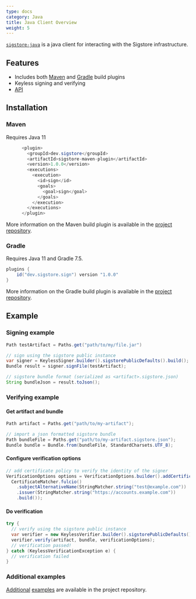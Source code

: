 ```yaml
---
type: docs
category: Java
title: Java Client Overview
weight: 5
---
```


[`sigstore-java`](https://github.com/sigstore/sigstore-java#sigstore-java) is a java client for interacting with the Sigstore infrastructure.

## Features

- Includes both [Maven](https://github.com/sigstore/sigstore-java/tree/main/sigstore-maven-plugin) and [Gradle](https://github.com/sigstore/sigstore-java/tree/main/sigstore-gradle) build plugins
- Keyless signing and verifying
- [API](https://javadoc.io/doc/dev.sigstore/sigstore-java)

## Installation

### Maven

Requires Java 11

```java
      <plugin>
        <groupId>dev.sigstore</groupId>
        <artifactId>sigstore-maven-plugin</artifactId>
        <version>1.0.0</version>
        <executions>
          <execution>
            <id>sign</id>
            <goals>
              <goal>sign</goal>
            </goals>
          </execution>
        </executions>
      </plugin>
```

More information on the Maven build plugin is available in the [project repository](https://github.com/sigstore/sigstore-java/tree/main/sigstore-maven-plugin#sigstore-maven-plugin).

### Gradle

Requires Java 11 and Gradle 7.5.

```java
plugins {
    id("dev.sigstore.sign") version "1.0.0"
}
```

More information on the Gradle build plugin is available in the [project repository](https://github.com/sigstore/sigstore-java/tree/main/sigstore-gradle#sigstore-gradle).

## Example

### Signing example

```java
Path testArtifact = Paths.get("path/to/my/file.jar")

// sign using the sigstore public instance
var signer = KeylessSigner.builder().sigstorePublicDefaults().build();
Bundle result = signer.signFile(testArtifact);

// sigstore bundle format (serialized as <artifact>.sigstore.json)
String bundleJson = result.toJson();
```

### Verifying example

#### Get artifact and bundle

```java
Path artifact = Paths.get("path/to/my-artifact");

// import a json formatted sigstore bundle
Path bundleFile = Paths.get("path/to/my-artifact.sigstore.json");
Bundle bundle = Bundle.from(bundleFile, StandardCharsets.UTF_8);
```

#### Configure verification options

```java
// add certificate policy to verify the identity of the signer
VerificationOptions options = VerificationOptions.builder().addCertificateMatchers(
  CertificateMatcher.fulcio()
    .subjectAlternativeName(StringMatcher.string("test@example.com"))
    .issuer(StringMatcher.string("https://accounts.example.com"))
    .build());
```

#### Do verification

```java
try {
  // verify using the sigstore public instance
  var verifier = new KeylessVerifier.builder().sigstorePublicDefaults().build();
  verifier.verify(artifact, bundle, verificationOptions);
  // verification passed!
} catch (KeylessVerificationException e) {
  // verification failed
}
```

### Additional examples

[Additional](https://github.com/sigstore/sigstore-java/tree/main/examples/hello-world#sigstore-examples) [examples](https://github.com/sigstore/sigstore-java/tree/main/examples/pgp#pgp-test-keys-for-examples) are available in the project repository.
